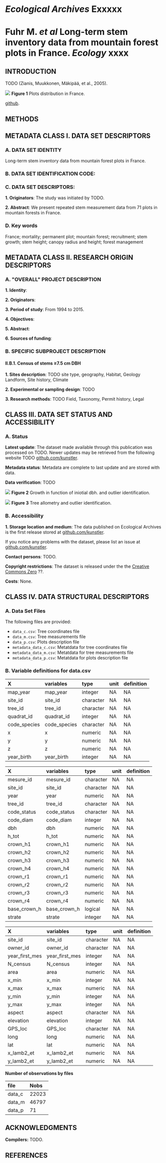 # *Ecological Archives* Exxxxx
# Fuhr M. *et al* Long-term stem inventory data from mountain forest plots in France. *Ecology* xxxx







## INTRODUCTION

TODO (Zianis, Muukkonen, Mäkipää, et al., 2005).


![](figure/metadata__unnamed-chunk-2-1.png) 
**Figure 1** Plots distribution in France.

 [github](https://github.com/dfalster/baad/).


## METHODS

## METADATA CLASS I. DATA SET DESCRIPTORS

### A. DATA SET IDENTITY
Long-term stem inventory data from mountain forest plots in France.

### B. DATA SET IDENTIFICATION CODE:

### C. DATA SET DESCRIPTORS:
**1. Originators**: The study was initiated by TODO.

**2. Abstract**: We present repeated stem measurement data from 71 plots in mountain forests in France.

### D. Key words

France; mortality; permanent plot; mountain forest; recruitment; stem growth; stem height; canopy radius and height; forest management


## METADATA CLASS II. RESEARCH ORIGIN DESCRIPTORS

### A. "OVERALL" PROJECT DESCRIPTION

**1. Identity**: 

**2. Originators**: 

**3. Period of study**: From 1994 to 2015.

**4. Objectives**:

**5. Abstract**:

**6. Sources of funding**:
	

### B. SPECIFIC SUBPROJECT DESCRIPTION

#### II.B.1. Census of stems ≥7.5 cm DBH

**1. Sites description**: TODO site type, geography, Habitat, Geology Landform, Site history, Climate

**2. Experimental or sampling design**: TODO 

**3. Research methods**: TODO Field, Taxonomy, Permit history, Legal


## CLASS III. DATA SET STATUS AND ACCESSIBILITY

### A. Status

**Latest update**: The dataset made available through this publication was processed on TODO. Newer updates may be retrieved from the following website TODO [github.com/kunstler](https://github.com/kunstler).

**Metadata status**: Metadata are complete to last update and are stored with data.

**Data verification**: TODO

![](figure/metadata__unnamed-chunk-3-1.png) 
**Figure 2** Growth in function of iniotial dbh. and outlier identification.

![](figure/metadata__unnamed-chunk-4-1.png) 
**Figure 3** Tree allometry and outlier identification.


### B. Accessibility

**1. Storage location and medium**: The data published on Ecological Archives is the first release stored at [github.com/kunstler](https://github.com/kunstler). 

If you notice any problems with the dataset, please list an issue at [github.com/kunstler](https://github.com/kunstler).

**Contact persons**: TODO.

**Copyright restrictions**: The dataset is released under the the [Creative Commons Zero](https://creativecommons.org/publicdomain/zero/1.0/) ??.

**Costs**: None.

## CLASS IV. DATA STRUCTURAL DESCRIPTORS

### A. Data Set Files

The following files are provided:

- `data_c.csv`: Tree coordinates file
- `data_m.csv`: Tree measurements file
- `data_p.csv`: Plots description file
- `metadata_data_c.csv`: Metatdata for tree coordinates file
- `metadata_data_m.csv`: Metatdata for tree measurements file
- `metadata_data_p.csv`: Metatdata for plots description file


### B. Variable definitions for data.csv


|X                     |variables             |type               |unit          |definition          |
|:---------------------|:---------------------|:------------------|:-------------|:-------------------|
|map_year              |map_year              |integer            |NA            |NA                  |
|site_id               |site_id               |character          |NA            |NA                  |
|tree_id               |tree_id               |character          |NA            |NA                  |
|quadrat_id            |quadrat_id            |integer            |NA            |NA                  |
|code_species          |code_species          |character          |NA            |NA                  |
|x                     |x                     |numeric            |NA            |NA                  |
|y                     |y                     |numeric            |NA            |NA                  |
|z                     |z                     |numeric            |NA            |NA                  |
|year_birth            |year_birth            |integer            |NA            |NA                  |


|X                     |variables             |type               |unit          |definition          |
|:---------------------|:---------------------|:------------------|:-------------|:-------------------|
|mesure_id             |mesure_id             |character          |NA            |NA                  |
|site_id               |site_id               |character          |NA            |NA                  |
|year                  |year                  |numeric            |NA            |NA                  |
|tree_id               |tree_id               |character          |NA            |NA                  |
|code_status           |code_status           |character          |NA            |NA                  |
|code_diam             |code_diam             |integer            |NA            |NA                  |
|dbh                   |dbh                   |numeric            |NA            |NA                  |
|h_tot                 |h_tot                 |numeric            |NA            |NA                  |
|crown_h1              |crown_h1              |numeric            |NA            |NA                  |
|crown_h2              |crown_h2              |numeric            |NA            |NA                  |
|crown_h3              |crown_h3              |numeric            |NA            |NA                  |
|crown_h4              |crown_h4              |numeric            |NA            |NA                  |
|crown_r1              |crown_r1              |numeric            |NA            |NA                  |
|crown_r2              |crown_r2              |numeric            |NA            |NA                  |
|crown_r3              |crown_r3              |numeric            |NA            |NA                  |
|crown_r4              |crown_r4              |numeric            |NA            |NA                  |
|base_crown_h          |base_crown_h          |logical            |NA            |NA                  |
|strate                |strate                |integer            |NA            |NA                  |


|X                       |variables               |type               |unit          |definition          |
|:-----------------------|:-----------------------|:------------------|:-------------|:-------------------|
|site_id                 |site_id                 |character          |NA            |NA                  |
|owner_id                |owner_id                |character          |NA            |NA                  |
|year_first_mes          |year_first_mes          |integer            |NA            |NA                  |
|N_census                |N_census                |integer            |NA            |NA                  |
|area                    |area                    |numeric            |NA            |NA                  |
|x_min                   |x_min                   |integer            |NA            |NA                  |
|x_max                   |x_max                   |numeric            |NA            |NA                  |
|y_min                   |y_min                   |integer            |NA            |NA                  |
|y_max                   |y_max                   |integer            |NA            |NA                  |
|aspect                  |aspect                  |character          |NA            |NA                  |
|elevation               |elevation               |integer            |NA            |NA                  |
|GPS_loc                 |GPS_loc                 |character          |NA            |NA                  |
|long                    |long                    |numeric            |NA            |NA                  |
|lat                     |lat                     |numeric            |NA            |NA                  |
|x_lamb2_et              |x_lamb2_et              |numeric            |NA            |NA                  |
|y_lamb2_et              |y_lamb2_et              |numeric            |NA            |NA                  |

**Number of observations by files**


|file            |Nobs           |
|:---------------|:--------------|
|data_c          |22023          |
|data_m          |46797          |
|data_p          |71             |

## ACKNOWLEDGMENTS

**Compilers:** TODO.

## REFERENCES

